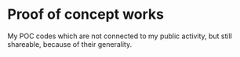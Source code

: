 # Proof of concept works

My POC codes which are not connected to my public activity, but still shareable, because of their generality.
